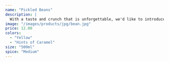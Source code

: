 ```yaml
---
name: "Pickled Beans"
description: |
  With a taste and crunch that is unforgettable, we'd like to introduce our pickled beans! Brined to be spicy and with strong hints of garlic, these are hard to put down. Perfect to eat straight out of the jar and in Canada's favorite cocktail the Caesar!
image: "/images/products/jpg/bean.jpg"
price: 12.00
colors:
  - "Yellow"
  - "Hints of Caramel"
size: "500ml"
spice: "Medium"
---
```

